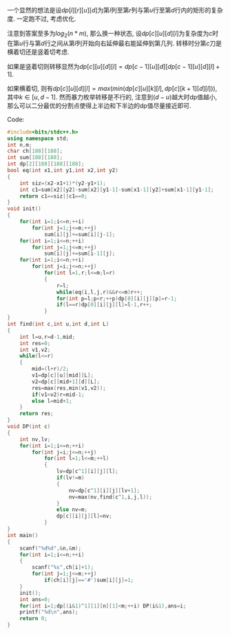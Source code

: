 一个显然的想法是设$dp[l][r][u][d]$为第$l$列至第$r$列与第$u$行至第$d$行内的矩形的复杂度. 一定跑不过, 考虑优化.

注意到答案至多为$log_2(n*m)$, 那么换一种状态, 设$dp[c][u][d][l]$为复杂度为$c$时在第$u$行与第$d$行之间从第$l$列开始向右延伸最右能延伸到第几列. 转移时分第$c$刀是横着切还是竖着切考虑.

如果是竖着切则转移显然为$dp[c][u][d][l]=dp[c-1][u][d][dp[c-1][u][d][l]+1]$.

如果横着切, 则有$dp[c][u][d][l]=max(min(dp[c][u][k][l],dp[c][k+1][d][l]))$, 其中$k\in [u,d-1]$. 然而暴力枚举转移是不行的, 注意到$(d-u)$越大时dp值越小, 那么可以二分最优的分割点使得上半边和下半边的dp值尽量接近即可.

Code:

```cpp
#include<bits/stdc++.h>
using namespace std;
int n,m;
char ch[188][188];
int sum[188][188];
int dp[2][188][188][188];
bool eq(int x1,int y1,int x2,int y2)
{
    int siz=(x2-x1+1)*(y2-y1+1);
    int c1=sum[x2][y2]-sum[x2][y1-1]-sum[x1-1][y2]+sum[x1-1][y1-1];
    return c1==siz||c1==0;
}
void init()
{
    for(int i=1;i<=n;++i)
        for(int j=1;j<=m;++j)
            sum[i][j]+=sum[i][j-1];
    for(int i=1;i<=n;++i)
        for(int j=1;j<=m;++j)
            sum[i][j]+=sum[i-1][j];
    for(int i=1;i<=n;++i)
        for(int j=i;j<=n;++j)
            for(int l=1,r;l<=m;l=r)
            {
                r=l;
                while(eq(i,l,j,r)&&r<=m)r++;
                for(int p=l;p<r;++p)dp[0][i][j][p]=r-1;
                if(l==r)dp[0][i][j][l]=l-1,r++;
            }
}
int find(int c,int u,int d,int L)
{
    int l=u,r=d-1,mid;
    int res=0;
    int v1,v2;
    while(l<=r)
    {
        mid=(l+r)/2;
        v1=dp[c][u][mid][L];
        v2=dp[c][mid+1][d][L];
        res=max(res,min(v1,v2));
        if(v1<v2)r=mid-1;
        else l=mid+1;
    }
    return res;
}
void DP(int c)
{
    int nv,lv;
    for(int i=1;i<=n;++i)
        for(int j=i;j<=n;++j)
            for(int l=1;l<=m;++l)
            {
                lv=dp[c^1][i][j][l];
                if(lv!=m)
                {
                    nv=dp[c^1][i][j][lv+1];
                    nv=max(nv,find(c^1,i,j,l));
                }
                else nv=m;
                dp[c][i][j][l]=nv;
            }
}
int main()
{
    scanf("%d%d",&n,&m);
    for(int i=1;i<=n;++i)
    {
        scanf("%s",ch[i]+1);
        for(int j=1;j<=m;++j)
            if(ch[i][j]=='#')sum[i][j]=1;
    }
    init();
    int ans=0;
    for(int i=1;dp[(i&1)^1][1][n][1]<m;++i) DP(i&1),ans=i;
    printf("%d\n",ans);
    return 0;
}

```

